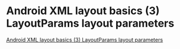 # Android XML layout basics (3) LayoutParams layout parameters
[Android XML layout basics (3) LayoutParams layout parameters](https://aiwithcloud.com/2022/09/15/android_xml_layout_basics_3_layoutparams_layout_parameters/)